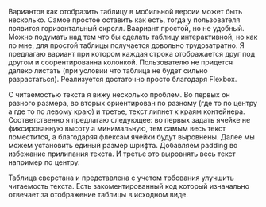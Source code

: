Вариантов как отобразить таблицу в мобильной версии может быть несколько. Самое простое оставить как есть, тогда у пользователя появится горизонтальный скролл. Ваариант простой, но не удобный. Можно подумать над тем что бы сделать таблицу интерактивной, но как по мне, для простой таблицы получается довольно трудозатратно. Я предлагаю вариант при котором каждая строка отображается друг под другом и соорентированна колонкой. Пользователю не придется далеко листать (при условии что таблица не будет сильно разрастаться). Реализуется достаточно просто благодаря Flexbox.

С читаемостью текста я вижу несколько проблем. Во первых он разного размера, во вторых ориентирован по разному (где то по центру а где то по левому краю) и третье, текст липнет к краям контейнера. Соответственно я предлагаю следующее: во первых задать ячейке не фиксированную высоту а минимальную, тем самым весь текст поместится, а благодаряя флексам ячейки будут выровнены. Далее мы можем установить единый размер шрифта. Добавляем padding во избежание прилипания текста. И третье это выровнять весь текст например по центру.


Таблица сверстана и представлена с учетом трбования улучшить читаемость текста. Есть закоментированный код который изначально отвечает за отображение таблицы в исходном виде.
